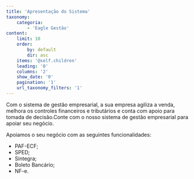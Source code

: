 ```yaml
---
title: 'Apresentação do Sistema'
taxonomy:
    categoria:
        - 'Eagle Gestão'
content:
    limit: 10
    order:
        by: default
        dir: asc
    items: '@self.children'
    leading: '0'
    columns: '2'
    show_date: '0'
    pagination: '1'
    url_taxonomy_filters: '1'
---
```


Com o sistema de gestão empresarial, a sua empresa agiliza a venda, melhora os controles financeiros e tributários e conta com apoio para tomada de decisão.Conte com o nosso sistema de gestão empresarial para apoiar seu negócio.

Apoiamos o seu negócio com as seguintes funcionalidades:

* PAF-ECF;
* SPED;
* Sintegra;
* Boleto Bancário;
* NF-e.